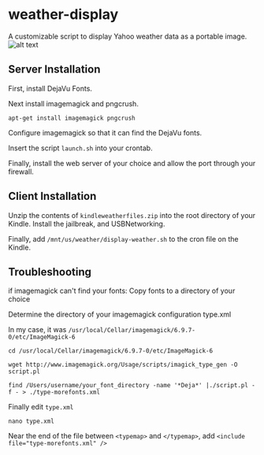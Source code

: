 # weather-display
A customizable script to display Yahoo weather data as a portable image.
![alt text](https://raw.githubusercontent.com/yoonsikp/weather-display/master/weather-script-output.png "Logo Title Text 1")

## Server Installation
First, install DejaVu Fonts.

Next install imagemagick and pngcrush.
```
apt-get install imagemagick pngcrush
```
Configure imagemagick so that it can find the DejaVu fonts.

Insert the script `launch.sh` into your crontab.

Finally, install the web server of your choice and allow the port through your firewall.

## Client Installation
Unzip the contents of `kindleweatherfiles.zip` into the root directory of your Kindle.
Install the jailbreak, and USBNetworking.

Finally, add `/mnt/us/weather/display-weather.sh` to the cron file on the Kindle.

## Troubleshooting
if imagemagick can't find your fonts:
Copy fonts to a directory of your choice

Determine the directory of your imagemagick configuration type.xml

In my case, it was `/usr/local/Cellar/imagemagick/6.9.7-0/etc/ImageMagick-6`
```
cd /usr/local/Cellar/imagemagick/6.9.7-0/etc/ImageMagick-6

wget http://www.imagemagick.org/Usage/scripts/imagick_type_gen -O script.pl

find /Users/username/your_font_directory -name '*Deja*' |./script.pl -f - > ./type-morefonts.xml
```
Finally edit `type.xml`
```
nano type.xml
```
Near the end of the file between `<typemap>` and `</typemap>`, add `<include file="type-morefonts.xml" />`

